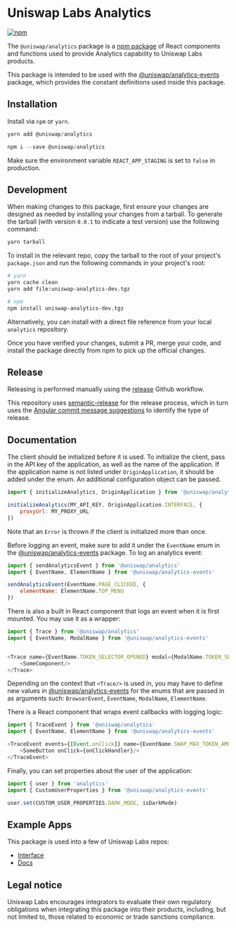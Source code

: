 # Uniswap Labs Analytics
[![npm](https://img.shields.io/npm/v/@uniswap/analytics)](https://www.npmjs.com/package/@uniswap/analytics)

The `@uniswap/analytics` package is a [npm package](https://www.npmjs.com/package/@uniswap/analytics) of React components and functions used to provide Analytics capability to Uniswap Labs products.

This package is intended to be used with the [@uniswap/analytics-events](https://www.npmjs.com/package/@uniswap/analytics-events) package, which provides the constant definitions used inside this package.

## Installation

Install via `npm` or `yarn`.

```js
yarn add @uniswap/analytics
```
```js
npm i --save @uniswap/analytics
```

Make sure the environment variable `REACT_APP_STAGING` is set to `false` in production.

## Development

When making changes to this package, first ensure your changes are designed as needed by installing your changes from a tarball. To generate the tarball (with version `0.0.1` to indicate a test version) use the following command:

```bash
yarn tarball
```

To install in the relevant repo, copy the tarball to the root of your project's `package.json` and run the following commands in your project's root:

```bash
# yarn
yarn cache clean
yarn add file:uniswap-analytics-dev.tgz

# npm
npm install uniswap-analytics-dev.tgz
```

Alternatively, you can install with a direct file reference from your local `analytics` repository.

Once you have verified your changes, submit a PR, merge your code, and install the package directly from npm to pick up the official changes.

## Release

Releasing is performed manually using the [release](/.github/workflows/release.yaml) Github workflow.

This repository uses [semantic-release](https://github.com/semantic-release/semantic-release) for the release process,
which in turn uses the [Angular commit message suggestions](https://github.com/angular/angular/blob/main/CONTRIBUTING.md) to identify the type of release.


## Documentation

The client should be initialized before it is used. To initialize the client, pass in the API key of the application, as well as the name of
the application. If the application name is not listed under `OriginApplication`, it should be added under the enum. An additional
configuration object can be passed.

```js
import { initializeAnalytics, OriginApplication } from '@uniswap/analytics'

initializeAnalytics(MY_API_KEY, OriginApplication.INTERFACE, {
    proxyUrl: MY_PROXY_URL
})
```
Note that an `Error` is thrown if the client is initialized more than once.

Before logging an event, make sure to add it under the `EventName` enum in the [@uniswap/analytics-events](https://www.npmjs.com/package/@uniswap/analytics-events) package. To log an analytics event:
```js
import { sendAnalyticsEvent } from '@uniswap/analytics'
import { EventName, ElementName } from '@uniswap/analytics-events'

sendAnalyticsEvent(EventName.PAGE_CLICKED, {
    elementName: ElementName.TOP_MENU
})
```

There is also a built in React component that logs an event when it is first mounted. You may use it as a wrapper:
```js
import { Trace } from '@uniswap/analytics'
import { EventName, ModalName } from '@uniswap/analytics-events'


<Trace name={EventName.TOKEN_SELECTOR_OPENED} modal={ModalName.TOKEN_SELECTOR}>
    <SomeComponent/>
</Trace>
```
Depending on the context that `<Trace/>` is used in, you may have to define new values in [@uniswap/analytics-events](https://www.npmjs.com/package/@uniswap/analytics-events) for the enums that are passed in as arguments such: `BrowserEvent`, `EventName`, `ModalName`, `ElementName`.

There is a React component that wraps event callbacks with logging logic:
```js
import { TraceEvent } from '@uniswap/analytics'
import { EventName, ElementName } from '@uniswap/analytics-events'

<TraceEvent events={[Event.onClick]} name={EventName.SWAP_MAX_TOKEN_AMOUNT_SELECTED} element={ElementName.MAX_TOKEN_AMOUNT_BUTTON}>
    <SomeButton onClick={onClickHandler}/>
</TraceEvent>
``` 

Finally, you can set properties about the user of the application:
```js
import { user } from 'analytics'
import { CustomUserProperties } from '@uniswap/analytics-events'

user.set(CUSTOM_USER_PROPERTIES.DARK_MODE, isDarkMode)
```

## Example Apps

This package is used into a few of Uniswap Labs repos:

- [Interface](https://github.com/Uniswap/interface)
- [Docs](https://github.com/Uniswap/docs)


## Legal notice

Uniswap Labs encourages integrators to evaluate their own regulatory obligations when integrating this package into their products, including, but not limited to, those related to economic or trade sanctions compliance.

